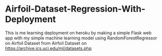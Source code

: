 # Airfoil-Dataset-Regression-With-Deployment
 This is me learning deployment on heroku by making a simple Flask web app with my simple machine learning model using RandomForestRegressor on Airfoil Dataset from Airfoil Dataset on https://archive.ics.uci.edu/ml/datasets.php
